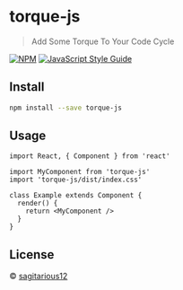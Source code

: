 # torque-js

> Add Some Torque To Your Code Cycle

[![NPM](https://img.shields.io/npm/v/torque-js.svg)](https://www.npmjs.com/package/torque-js) [![JavaScript Style Guide](https://img.shields.io/badge/code_style-standard-brightgreen.svg)](https://standardjs.com)

## Install

```bash
npm install --save torque-js
```

## Usage

```tsx
import React, { Component } from 'react'

import MyComponent from 'torque-js'
import 'torque-js/dist/index.css'

class Example extends Component {
  render() {
    return <MyComponent />
  }
}
```

## License

 © [sagitarious12](https://github.com/sagitarious12)
